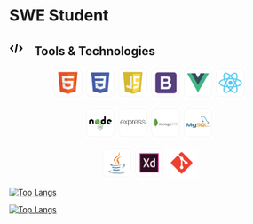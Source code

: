 # SWE Student

## <img style="margin-right: 15px;" src="svg/yarfaj-Coding.svg" alt="HTML"  height="25"/> Tools & Technologies

<p align="center">
      <img src="svg/yArfaj-HTML.svg" alt="HTML" height="55"/>
      <img src="svg/yArfaj-CSS.svg" alt="CSS" height="55"/>
      <img src="svg/yArfaj-Javascript.svg" alt="Javascript" height="55"/>
      <img src="svg/yArfaj-Bootstrap.svg" alt="bootstrap" height="55"/>
      <img src="svg/yArfaj-Vue.svg" alt="vue" height="55"/>
      <img src="svg/yArfaj-React.svg" alt="React" height="55"/>
</p>
<p align="center">
      <img src="svg/yArfaj-NodeJS.svg" alt="node" height="55"/>
      <img src="svg/yArfaj-Express.svg" alt="express" height="55"/>
      <img src="svg/yArfaj-MongoDB.svg" alt="mongodb" height="55"/>
      <img src="svg/yArfaj-mySQL.svg" alt="mysql" height="55"/>
</p>
<p align="center">
      <img src="svg/yArfaj-Java.svg" alt="java" height="55"/>
      <img src="svg/yArfaj-AdobeXD.svg" alt="adobeXD" height="55"/>
      <img src="svg/yArfaj-Git.svg" alt="git" height="55"/>
</p>

[![Top Langs](https://github-readme-stats.vercel.app/api/top-langs/?username=yArfaj)](https://github.com/yArfaj)

[![Top Langs](https://github-readme-stats.vercel.app/api/top-langs/?username=yArfaj&layout=compact&theme=dark)](https://github.com/yArfaj)
